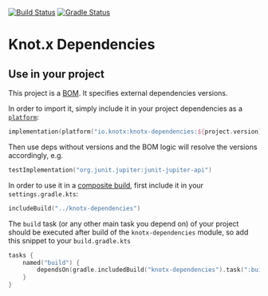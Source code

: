 [![Build Status](https://dev.azure.com/knotx/Knotx/_apis/build/status/Knotx.knotx-dependencies?branchName=master)](https://dev.azure.com/knotx/Knotx/_build/latest?definitionId=4&branchName=master)
[![Gradle Status](https://gradleupdate.appspot.com/Knotx/knotx-commons/status.svg)](https://gradleupdate.appspot.com/Knotx/knotx-commons/status)

# Knot.x Dependencies

## Use in your project
This project is a [BOM](https://maven.apache.org/guides/introduction/introduction-to-dependency-mechanism.html#Importing_Dependencies). It specifies external dependencies versions.

In order to import it, simply include it in your project dependencies as a [`platform`](https://docs.gradle.org/5.0/userguide/managing_transitive_dependencies.html#sec:bom_import):
```kotlin
implementation(platform("io.knotx:knotx-dependencies:${project.version}"))
```
Then use deps without versions and the BOM logic will resolve the versions accordingly, e.g.
```kotlin
testImplementation("org.junit.jupiter:junit-jupiter-api")
```

In order to use it in a [composite build](https://docs.gradle.org/current/userguide/composite_builds.html), first include it in your `settings.gradle.kts`:
```kotlin
includeBuild("../knotx-dependencies")
```
The `build` task (or any other main task you depend on) of your project should be executed after build of the `knotx-dependencies` module, so add this snippet to your `build.gradle.kts`
```kotlin
tasks {
    named("build") {
        dependsOn(gradle.includedBuild("knotx-dependencies").task(":build"))
    }
}
```
